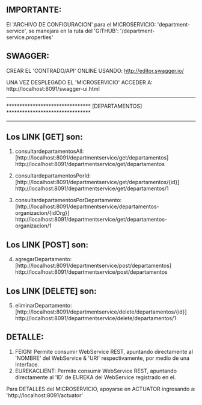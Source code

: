 

IMPORTANTE:
----------
El 'ARCHIVO DE CONFIGURACION' para el MICROSERVICIO: 'department-service', se manejara en la ruta del 'GITHUB': '/department-service.properties' 

SWAGGER:
--------
CREAR EL 'CONTRADO/API' ONLINE USANDO:
http://editor.swagger.io/

UNA VEZ DESPLEGADO EL 'MICROSERVICIO' ACCEDER A:  
http://localhost:8091/swagger-ui.html


*********************************************************************************
******************************** [DEPARTAMENTOS] ********************************
*********************************************************************************
Los LINK [GET] son:
------------------
1. consultardepartamentosAll: [http://localhost:8091/departmentservice/get/departamentos]
   http://localhost:8091/departmentservice/get/departamentos

2. consultardepartamentosPorId: [http://localhost:8091/departmentservice/get/departamentos/{id}]
   http://localhost:8091/departmentservice/get/departamentos/1
                                                             
3. consultardepartamentosPorDepartamento: [http://localhost:8091/departmentservice/departamentos-organizacion/{idOrg}]
   http://localhost:8091/departmentservice/get/departamentos-organizacion/1
 
 
Los LINK [POST] son:
-------------------
4. agregarDepartamento: [http://localhost:8091/departmentservice/post/departamentos]
   http://localhost:8091/departmentservice/post/departamentos
 
 
Los LINK [DELETE] son: 
---------------------
5. eliminarDepartamento: [http://localhost:8091/departmentservice/delete/departamentos/{id}]
   http://localhost:8091/departmentservice/delete/departamentos/1
   


DETALLE:
-------
1. FEIGN:        Permite consumir WebService REST, apuntando directamente al 'NOMBRE' del WebService & 'URI' respectivamente, por medio de una Interface.
2. EUREKACLIENT: Permite consumir WebService REST, apuntando directamente al 'ID' de EUREKA del WebService registrado en el.

 
Para DETALLES del MICROSERVICIO, apoyarse en ACTUATOR ingresando a: 'http://localhost:8091/actuator'

 